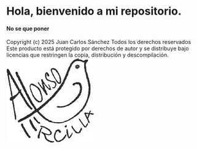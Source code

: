 # Hola, bienvenido a mi repositorio.
#### No se que poner

Copyright (c) 2025 Juan Carlos Sánchez
Todos los derechos reservados
Este producto está protegido por derechos de autor y se distribuye bajo licencias que restringen la copia, distribución y descompilación.
<img src="https://github.com/jcsanchezs368/jcsanchezs368/blob/main/ercilla.jpg?raw=true" alt="logo ercilla">
